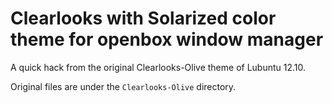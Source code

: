 # Clearlooks with Solarized color theme for openbox window manager

A quick hack from the original Clearlooks-Olive theme of Lubuntu 12.10.

Original files are under the `Clearlooks-Olive` directory.
